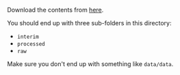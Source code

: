 Download the contents from [here](https://drive.google.com/drive/folders/1Xmzc_Yqts-pJuAU8GAySb3E2Zf5M6oGp?usp=sharing).

You should end up with three sub-folders in this directory:
- `interim`
- `processed`
- `raw`

Make sure you don't end up with something like `data/data`.
